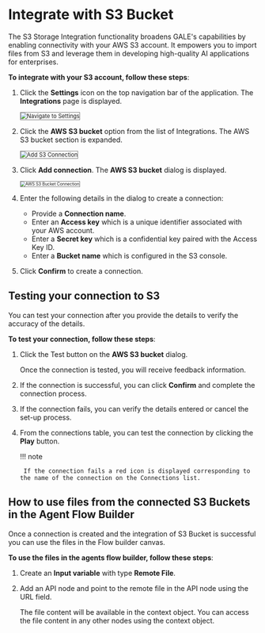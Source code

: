 # Integrate with S3 Bucket

The S3 Storage Integration functionality broadens GALE's capabilities by enabling connectivity with your AWS S3 account. It empowers you to import files from S3 and leverage them in developing high-quality AI applications for enterprises.

**To integrate with your S3 account, follow these steps**:

1. Click the **Settings** icon on the top navigation bar of the application. The **Integrations** page is displayed.

    <img src="../images/navigate-to-settings.png" alt="Navigate to Settings" title="Navigate to Settings" style="border: 1px solid gray; zoom:80%;">

1. Click the **AWS S3 bucket** option from the list of Integrations. The AWS S3 bucket section is expanded.

    <img src="../images/add-s3-connection.png" alt="Add S3 Connection" title="Add S3 Connection" style="border: 1px solid gray; zoom:80%;">

1. Click **Add connection**. The **AWS S3 bucket** dialog is displayed.

    <img src="../images/aws-s3-bucket-connection.png" alt="AWS S3 Bucket Connection" title="AWS S3 Bucket Connection" style="border: 1px solid gray; zoom:60%;">

1. Enter the following details in the dialog to create a connection:
    * Provide a **Connection name**.
    * Enter an **Access key** which is a unique identifier associated with your AWS account.
    * Enter a **Secret key** which is a confidential key paired with the Access Key ID.
    * Enter a **Bucket name** which is configured in the S3 console.
1. Click **Confirm** to create a connection.


## Testing your connection to S3

You can test your connection after you provide the details to verify the accuracy of the details.

**To test your connection, follow these steps**:

1. Click the Test button on the **AWS S3 bucket** dialog.

    Once the connection is tested, you will receive feedback information.

1. If the connection is successful, you can click **Confirm** and complete the connection process.
2. If the connection fails, you can verify the details entered or cancel the set-up process.
3. From the connections table, you can test the connection by clicking the **Play** button.

    !!! note

        If the connection fails a red icon is displayed corresponding to the name of the connection on the Connections list.


## **How to use files from the connected S3 Buckets in the Agent Flow Builder**

Once a connection is created and the integration of S3 Bucket is successful you can use the files in the Flow builder canvas.

**To use the files in the agents flow builder, follow these steps**:

1. Create an **Input variable** with type **Remote File**. 

2. Add an API node and point to the remote file in the API node using the URL field. 

    The file content will be available in the context object. You can access the file content in any other nodes using the context object.